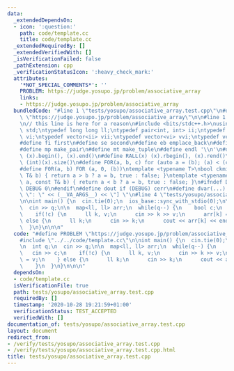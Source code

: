 ```yaml
---
data:
  _extendedDependsOn:
  - icon: ':question:'
    path: code/template.cc
    title: code/template.cc
  _extendedRequiredBy: []
  _extendedVerifiedWith: []
  _isVerificationFailed: false
  _pathExtension: cpp
  _verificationStatusIcon: ':heavy_check_mark:'
  attributes:
    '*NOT_SPECIAL_COMMENTS*': ''
    PROBLEM: https://judge.yosupo.jp/problem/associative_array
    links:
    - https://judge.yosupo.jp/problem/associative_array
  bundledCode: "#line 1 \"tests/yosupo/associative_array.test.cpp\"\n#define PROBLEM\
    \ \"https://judge.yosupo.jp/problem/associative_array\"\n\n#line 1 \"code/template.cc\"\
    \n// this line is here for a reason\n#include <bits/stdc++.h>\nusing namespace\
    \ std;\ntypedef long long ll;\ntypedef pair<int, int> ii;\ntypedef vector<int>\
    \ vi;\ntypedef vector<ii> vii;\ntypedef vector<vi> vvi;\ntypedef vector<vii> vvii;\n\
    #define fi first\n#define se second\n#define eb emplace_back\n#define pb push_back\n\
    #define mp make_pair\n#define mt make_tuple\n#define endl '\\n'\n#define ALL(x)\
    \ (x).begin(), (x).end()\n#define RALL(x) (x).rbegin(), (x).rend()\n#define SZ(x)\
    \ (int)(x).size()\n#define FOR(a, b, c) for (auto a = (b); (a) < (c); ++(a))\n\
    #define F0R(a, b) FOR (a, 0, (b))\ntemplate <typename T>\nbool ckmin(T& a, const\
    \ T& b) { return a > b ? a = b, true : false; }\ntemplate <typename T>\nbool ckmax(T&\
    \ a, const T& b) { return a < b ? a = b, true : false; }\n#ifndef DEBUG\n#define\
    \ DEBUG 0\n#endif\n#define dout if (DEBUG) cerr\n#define dvar(...) \" [\" << #__VA_ARGS__\
    \ \": \" << (__VA_ARGS__) << \"] \"\n#line 4 \"tests/yosupo/associative_array.test.cpp\"\
    \n\nint main() {\n  cin.tie(0);\n  ios_base::sync_with_stdio(0);\n\n  int q;\n\
    \  cin >> q;\n\n  map<ll, ll> arr;\n  while(q--) {\n    bool c;\n    cin >> c;\n\
    \    if(!c) {\n      ll k, v;\n      cin >> k >> v;\n      arr[k] = v;\n    }\
    \ else {\n      ll k;\n      cin >> k;\n      cout << arr[k] << endl;\n    }\n\
    \  }\n}\n\n\n"
  code: "#define PROBLEM \"https://judge.yosupo.jp/problem/associative_array\"\n\n\
    #include \"../../code/template.cc\"\n\nint main() {\n  cin.tie(0);\n  ios_base::sync_with_stdio(0);\n\
    \n  int q;\n  cin >> q;\n\n  map<ll, ll> arr;\n  while(q--) {\n    bool c;\n \
    \   cin >> c;\n    if(!c) {\n      ll k, v;\n      cin >> k >> v;\n      arr[k]\
    \ = v;\n    } else {\n      ll k;\n      cin >> k;\n      cout << arr[k] << endl;\n\
    \    }\n  }\n}\n\n\n"
  dependsOn:
  - code/template.cc
  isVerificationFile: true
  path: tests/yosupo/associative_array.test.cpp
  requiredBy: []
  timestamp: '2020-10-28 19:21:59+01:00'
  verificationStatus: TEST_ACCEPTED
  verifiedWith: []
documentation_of: tests/yosupo/associative_array.test.cpp
layout: document
redirect_from:
- /verify/tests/yosupo/associative_array.test.cpp
- /verify/tests/yosupo/associative_array.test.cpp.html
title: tests/yosupo/associative_array.test.cpp
---
```

